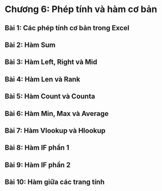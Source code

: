 # Chương 6: Phép tính và hàm cơ bản

## Bài 1: Các phép tính cơ bản trong Excel

## Bài 2: Hàm Sum

## Bài 3: Hàm Left, Right và Mid

## Bài 4: Hàm Len và Rank

## Bài 5: Hàm Count và Counta

## Bài 6: Hàm Min, Max và Average

## Bài 7: Hàm Vlookup và Hlookup

## Bài 8: Hàm IF phần 1

## Bài 9: Hàm IF phần 2

## Bài 10: Hàm giữa các trang tính
